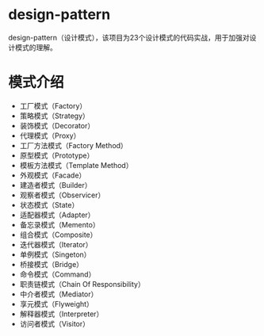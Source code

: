 # design-pattern
design-pattern（设计模式），该项目为23个设计模式的代码实战，用于加强对设计模式的理解。

# 模式介绍
  * 工厂模式（Factory）
  * 策略模式（Strategy）
  * 装饰模式（Decorator）
  * 代理模式（Proxy）
  * 工厂方法模式（Factory Method）
  * 原型模式（Prototype）
  * 模板方法模式（Template Method）
  * 外观模式（Facade）
  * 建造者模式（Builder）
  * 观察者模式（Observicer）
  * 状态模式（State）
  * 适配器模式（Adapter）
  * 备忘录模式（Memento）
  * 组合模式（Composite）
  * 迭代器模式（Iterator）
  * 单例模式（Singeton）
  * 桥接模式（Bridge）
  * 命令模式（Command）
  * 职责链模式（Chain Of Responsibility）
  * 中介者模式（Mediator）
  * 享元模式（Flyweight） 
  * 解释器模式（Interpreter）
  * 访问者模式（Visitor）
  
